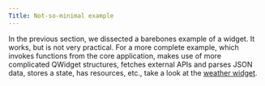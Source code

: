 ```yaml
---
Title: Not-so-minimal example
---
```


In the previous section, we dissected a barebones example of a widget. It works, but is not very practical. For a more complete example, which invokes functions from the core application, makes use of more complicated QWidget structures, fetches external APIs and parses JSON data, stores a state, has resources, etc., take a look at the [weather widget](https://github.com/invakid404/erised/tree/main/weather-widget).
